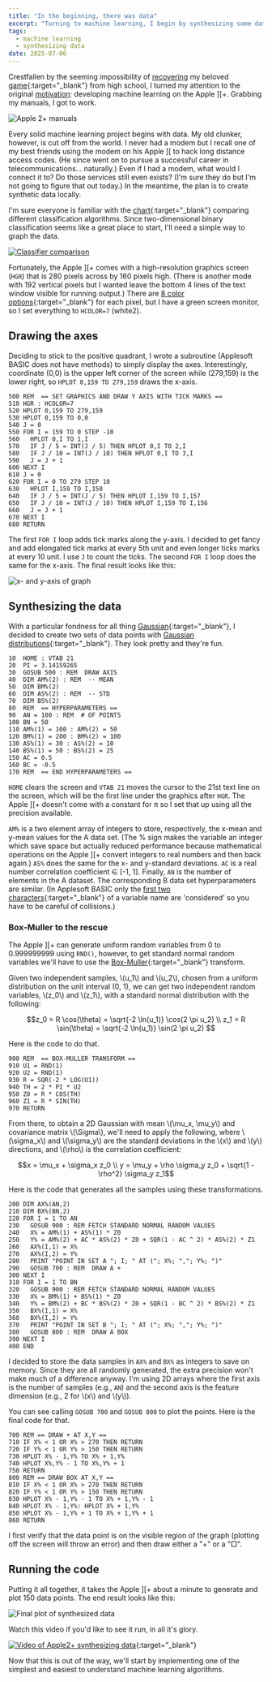 ```yaml
---
title: "In the beginning, there was data"
excerpt: "Turning to machine learning, I begin by synthesizing some data."
tags:
  - machine learning
  - synthesizing data
date: 2025-07-06
---
```


Crestfallen by the seeming impossibility of [recovering](/apple-2-blog/recover/) my beloved [game](https://mortalwayfare.com/remnant-from-the-past/){:target="_blank"} from high school, I turned my attention to the original [motivation](apple-2-blog/motivation/): developing machine learning on the Apple ][+. Grabbing my manuals, I got to work.

![Apple 2+ manuals](/assets/images/apple2/manuals.jpg "Apple ][+ manuals")

Every solid machine learning project begins with data. My old clunker, however, is cut off from the world. I never had a modem but I recall one of my best friends using the modem on his Apple&nbsp;][ to hack long distance access codes. (He since went on to pursue a successful career in telecommunications... naturally.) Even if I had a modem, what would I connect it to? Do those services still even exists? (I'm sure they do but I'm not going to figure that out today.) In the meantime, the plan is to create synthetic data locally.

I'm sure everyone is familiar with the [chart](https://scikit-learn.org/stable/auto_examples/classification/plot_classifier_comparison.html){:target="_blank"} comparing different classification algorithms. Since two-dimensional binary classification seems like a great place to start, I'll need a simple way to graph the data.

[![Classifier comparison](/assets/images/apple2/sphx_glr_plot_classifier_comparison_001.png "Classifier comparison")](/assets/images/apple2/sphx_glr_plot_classifier_comparison_001.png)

Fortunately, the Apple ][+ comes with a high-resolution graphics screen (`HGR`) that is 280 pixels across by 160 pixels high. (There is another mode with 192 vertical pixels but I wanted leave the bottom 4 lines of the text window visible for running output.) There are [8 color options](https://en.wikipedia.org/wiki/Apple_II_graphics#High-Resolution_%28Hi-Res%29_graphics){:target="_blank"} for each pixel, but I have a green screen monitor, so I set everything to `HCOLOR=7` (white2).

## Drawing the axes

Deciding to stick to the positive quadrant, I wrote a subroutine (Applesoft BASIC does not have methods) to simply display the axes. Interestingly, coordinate (0,0) is the upper left corner of the screen while (279,159) is the lower right, so `HPLOT 0,159 TO 279,159` draws the x-axis.

```bbcbasic
500 REM  == SET GRAPHICS AND DRAW Y AXIS WITH TICK MARKS ==
510 HGR : HCOLOR=7
520 HPLOT 0,159 TO 279,159
530 HPLOT 0,159 TO 0,0
540 J = 0
550 FOR I = 159 TO 0 STEP -10
560   HPLOT 0,I TO 1,I
570   IF J / 5 = INT(J / 5) THEN HPLOT 0,I TO 2,I
580   IF J / 10 = INT(J / 10) THEN HPLOT 0,I TO 3,I
590   J = J + 1
600 NEXT I
610 J = 0
620 FOR I = 0 TO 279 STEP 10
630   HPLOT I,159 TO I,158
640   IF J / 5 = INT(J / 5) THEN HPLOT I,159 TO I,157
650   IF J / 10 = INT(J / 10) THEN HPLOT I,159 TO I,156
660   J = J + 1
670 NEXT I
680 RETURN
```
The first `FOR I` loop adds tick marks along the y-axis. I decided to get fancy and add elongated tick marks at every 5th unit and even longer ticks marks at every 10 unit. I use `J` to count the ticks. The second `FOR I` loop does the same for the x-axis. The final result looks like this:

![x- and y-axis of graph](/assets/images/apple2/axis.jpg "The x- and y-axis of the graph")

## Synthesizing the data

With a particular fondness for all thing [Gaussian](https://en.wikipedia.org/wiki/Carl_Friedrich_Gauss){:target="_blank"}, I decided to create two sets of data points with [Gaussian distributions](https://en.wikipedia.org/wiki/Normal_distribution){:target="_blank"}. They look pretty and they're fun.

```bbcbasic
10  HOME : VTAB 21
20  PI = 3.14159265
30  GOSUB 500 : REM  DRAW AXIS
40  DIM AM%(2) : REM  -- MEAN
50  DIM BM%(2)
60  DIM AS%(2) : REM  -- STD
70  DIM BS%(2)
80  REM  == HYPERPARAMETERS ==
90  AN = 100 : REM  # OF POINTS
100 BN = 50
110 AM%(1) = 100 : AM%(2) = 50
120 BM%(1) = 200 : BM%(2) = 100
130 AS%(1) = 30 : AS%(2) = 10
140 BS%(1) = 50 : BS%(2) = 25
150 AC = 0.5
160 BC = -0.5
170 REM  == END HYPERPARAMETERS ==
```
`HOME` clears the screen and `VTAB 21` moves the cursor to the 21st text line on the screen, which will be the first line under the graphics after `HGR`. The Apple ][+ doesn't come with a constant for π so I set that up using all the precision available.

`AM%` is a two element array of integers to store, respectively, the x-mean and y-mean values for the A data set. (The % sign makes the variable an integer which save space but actually reduced performance because mathematical operations on the Apple ][+ convert integers to real numbers and then back again.) `AS%` does the same for the x- and y-standard deviations. `AC` is a real number correlation coefficient ∈ [-1, 1]. Finally, `AN` is the number of elements in the A dataset. The corresponding B data set hyperparameters are similar. (In Applesoft BASIC only the [first two characters](https://youtu.be/PHfKCxjsmos?si=lVgpeslJ8ZBiRaAl&t=39){:target="_blank"} of a variable name are 'considered' so you have to be careful of collisions.)

### Box-Muller to the rescue
The Apple ][+ can generate uniform random variables from 0 to 0.999999999 using `RND()`, however, to get standard normal random variables we'll have to use the [Box-Muller](https://en.wikipedia.org/wiki/Box%E2%80%93Muller_transform){:target="_blank"} transform.

Given two independent samples, \\(u_1\\) and \\(u_2\\), chosen from a uniform distribution on the unit interval (0, 1), we can get two independent random variables, \\(z_0\\) and \\(z_1\\), with a standard normal distribution with the following:

$$z_0 = R \cos(\theta) = \sqrt{-2 \ln(u_1)} \cos(2 \pi u_2) \\
z_1 = R \sin(\theta) = \sqrt{-2 \ln(u_1)} \sin(2 \pi u_2) $$

Here is the code to do that.

```bbcbasic
900 REM  == BOX-MULLER TRANSFORM ==
910 U1 = RND(1)
920 U2 = RND(1)
930 R = SQR(-2 * LOG(U1))
940 TH = 2 * PI * U2
950 Z0 = R * COS(TH)
960 Z1 = R * SIN(TH)
970 RETURN
```
From there, to obtain a 2D Gaussian with mean \\(\mu_x, \mu_y\\) and covariance matrix \\(\Sigma\\), we'll need to apply the following, where \\(\sigma_x\\) and \\(\sigma_y\\) are the standard deviations in the \\(x\\) and \\(y\\) directions, and \\(\rho\\) is the correlation coefficient:

$$x = \mu_x + \sigma_x z_0 \\
y = \mu_y + \rho \sigma_y z_0 + \sqrt{1 - \rho^2} \sigma_y z_1$$

Here is the code that generates all the samples using these transformations.

```bbcbasic
200 DIM AX%(AN,2)
210 DIM BX%(BN,2)
220 FOR I = 1 TO AN
230   GOSUB 900 : REM FETCH STANDARD NORMAL RANDOM VALUES
240   X% = AM%(1) + AS%(1) * Z0
250   Y% = AM%(2) + AC * AS%(2) * Z0 + SQR(1 - AC ^ 2) * AS%(2) * Z1
260   AX%(I,1) = X%
270   AX%(I,2) = Y%
280   PRINT "POINT IN SET A "; I; " AT ("; X%; ","; Y%; ")"
290   GOSUB 700 : REM  DRAW A +
300 NEXT I
310 FOR I = 1 TO BN
320   GOSUB 900 : REM FETCH STANDARD NORMAL RANDOM VALUES
330   X% = BM%(1) + BS%(1) * Z0
340   Y% = BM%(2) + BC * BS%(2) * Z0 + SQR(1 - BC ^ 2) * BS%(2) * Z1
350   BX%(I,1) = X%
360   BX%(I,2) = Y%
370   PRINT "POINT IN SET B "; I; " AT ("; X%; ","; Y%; ")"
380   GOSUB 800 : REM  DRAW A BOX
390 NEXT I
400 END
```
I decided to store the data samples in `AX%` and `BX%` as integers to save on memory. Since they are all randomly generated, the extra precision won't make much of a difference anyway. I'm using 2D arrays where the first axis is the number of samples (e.g., `AN`) and the second axis is the feature dimension (e.g., 2 for \\(x\\) and \\(y\\)).

You can see calling `GOSUB 700` and `GOSUB 800` to plot the points. Here is the final code for that.

```bbcbasic
700 REM == DRAW + AT X,Y ==
710 IF X% < 1 OR X% > 270 THEN RETURN
720 IF Y% < 1 OR Y% > 150 THEN RETURN
730 HPLOT X% - 1,Y% TO X% + 1,Y%
740 HPLOT X%,Y% - 1 TO X%,Y% + 1
750 RETURN
800 REM == DRAW BOX AT X,Y ==
810 IF X% < 1 OR X% > 270 THEN RETURN
820 IF Y% < 1 OR Y% > 150 THEN RETURN
830 HPLOT X% - 1,Y% - 1 TO X% + 1,Y% - 1
840 HPLOT X% - 1,Y%: HPLOT X% + 1,Y%
850 HPLOT X% - 1,Y% + 1 TO X% + 1,Y% + 1
860 RETURN
```
I first verify that the data point is on the visible region of the graph (plotting off the screen will throw an error) and then draw either a "+" or a "□".

## Running the code
Putting it all together, it takes the Apple ][+ about a minute to generate and plot 150 data points. The end result looks like this:

![Final plot of synthesized data](/assets/images/apple2/final-plot.jpg "Final plot of synthesized data")

Watch this video if you'd like to see it run, in all it's glory.

[![Video of Apple2+ synthesizing data](https://img.youtube.com/vi/xi876Gqt4jk/0.jpg)](https://youtube.com/shorts/xi876Gqt4jk "Video of Apple][+ synthesizing data"){:target="_blank"}

Now that this is out of the way, we'll start by implementing one of the simplest and easiest to understand machine learning algorithms.

